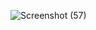 ![Screenshot (57)](https://github.com/user-attachments/assets/c5004853-291b-4f9b-8700-f779bcdb2456)
